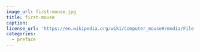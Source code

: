 ```yaml
---
image_url: first-mouse.jpg
title: first-mouse
caption: 
license_url: 'https://en.wikipedia.org/wiki/Computer_mouse#/media/File:Firstmouseunderside.jpg'
categories:
  - preface
---
```


